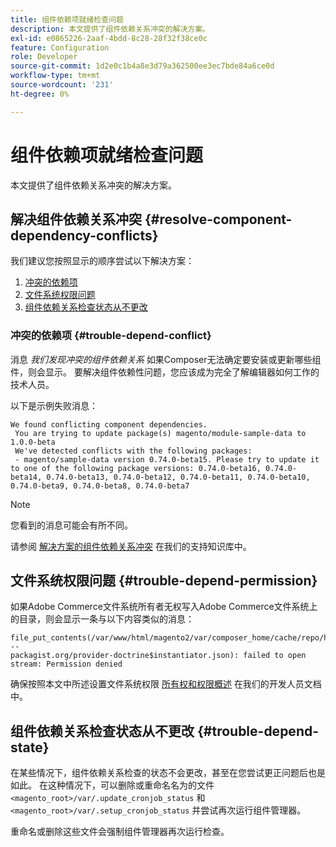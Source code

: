 ```yaml
---
title: 组件依赖项就绪检查问题
description: 本文提供了组件依赖关系冲突的解决方案。
exl-id: e0865226-2aaf-4bdd-8c28-28f32f38ce0c
feature: Configuration
role: Developer
source-git-commit: 1d2e0c1b4a8e3d79a362500ee3ec7bde84a6ce0d
workflow-type: tm+mt
source-wordcount: '231'
ht-degree: 0%

---
```


# 组件依赖项就绪检查问题

本文提供了组件依赖关系冲突的解决方案。

## 解决组件依赖关系冲突 {#resolve-component-dependency-conflicts}

我们建议您按照显示的顺序尝试以下解决方案：

1. [冲突的依赖项](#trouble-depend-conflict)
1. [文件系统权限问题](#trouble-depend-permission)
1. [组件依赖关系检查状态从不更改](#trouble-depend-state)

### 冲突的依赖项 {#trouble-depend-conflict}

消息 *我们发现冲突的组件依赖关系* 如果Composer无法确定要安装或更新哪些组件，则会显示。 要解决组件依赖性问题，您应该成为完全了解编辑器如何工作的技术人员。

以下是示例失败消息：

```terminal
We found conflicting component dependencies.
 You are trying to update package(s) magento/module-sample-data to 1.0.0-beta
 We've detected conflicts with the following packages:
 - magento/sample-data version 0.74.0-beta15. Please try to update it to one of the following package versions: 0.74.0-beta16, 0.74.0-beta14, 0.74.0-beta13, 0.74.0-beta12, 0.74.0-beta11, 0.74.0-beta10, 0.74.0-beta9, 0.74.0-beta8, 0.74.0-beta7
```

>[!NOTE]
>
>您看到的消息可能会有所不同。

请参阅 [解决方案的组件依赖关系冲突](/help/troubleshooting/miscellaneous/conflicting-component-dependencies.md) 在我们的支持知识库中。

## 文件系统权限问题 {#trouble-depend-permission}

如果Adobe Commerce文件系统所有者无权写入Adobe Commerce文件系统上的目录，则会显示一条与以下内容类似的消息：

```terminal
file_put_contents(/var/www/html/magento2/var/composer_home/cache/repo/https---
packagist.org/provider-doctrine$instantiator.json): failed to open stream: Permission denied
```

确保按照本文中所述设置文件系统权限 [所有权和权限概述](https://devdocs.magento.com/guides/v2.3/install-gde/prereq/file-sys-perms-over.html) 在我们的开发人员文档中。

## 组件依赖关系检查状态从不更改 {#trouble-depend-state}

在某些情况下，组件依赖关系检查的状态不会更改，甚至在您尝试更正问题后也是如此。 在这种情况下，可以删除或重命名名为的文件 `<magento_root>/var/.update_cronjob_status` 和 `<magento_root>/var/.setup_cronjob_status` 并尝试再次运行组件管理器。

重命名或删除这些文件会强制组件管理器再次运行检查。
